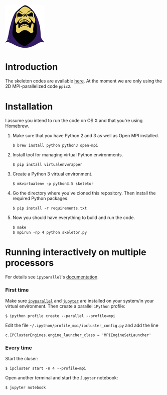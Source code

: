 ![alt text](https://github.com/nbia-astro/skeletor/raw/master/images/logo.png)

# Introduction

The skeleton codes are available
[here](http://picksc.idre.ucla.edu/software/skeleton-code/). At the moment we
are only using the 2D MPI-parallelized code `ppic2`.

# Installation

I assume you intend to run the code on OS X and that you're using Homebrew.

1. Make sure that you have Python 2 and 3 as well as Open MPI installed.

   ```
   $ brew install python python3 open-mpi
   ```

2. Install tool for managing virtual Python environments.

   ```
   $ pip install virtualenvwrapper
   ```

3. Create a Python 3 virtual environment.

   ```
   $ mkvirtualenv -p python3.5 skeletor
   ```

4. Go the directory where you've cloned this repository. Then install the
   required Python packages.

   ```
   $ pip install -r requirements.txt
   ```

5. Now you should have everything to build and run the code.

   ```
   $ make
   $ mpirun -np 4 python skeletor.py
   ```

# Running interactively on multiple processors

For details see `ipyparallel`'s
[documentation](https://ipyparallel.readthedocs.io/).

### First time

Make sure [`ipyparallel`](https://pypi.python.org/pypi/ipyparallel) and
[`jupyter`](https://pypi.python.org/pypi/jupyter) are installed on your
system/in your virtual environment. Then create a parallel `iPython` profile:

```
$ ipython profile create --parallel --profile=mpi
```

Edit the file `~/.ipython/profile_mpi/ipcluster_config.py` and add the line

```
c.IPClusterEngines.engine_launcher_class = 'MPIEngineSetLauncher'
```

### Every time

Start the cluser:

```
$ ipcluster start -n 4 --profile=mpi
```

Open another terminal and start the `Jupyter` notebook:

```
$ jupyter notebook
```
